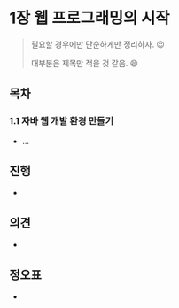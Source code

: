 # 1장 웹 프로그래밍의 시작

> 필요할 경우에만 단순하게만 정리하자.  😉
>
> 대부분은 제목만 적을 것 같음. 😄



## 목차

### 1.1 자바 웹 개발 환경 만들기

* ...





## 진행

* 
  

## 의견

* 
  
  

## 정오표

* 